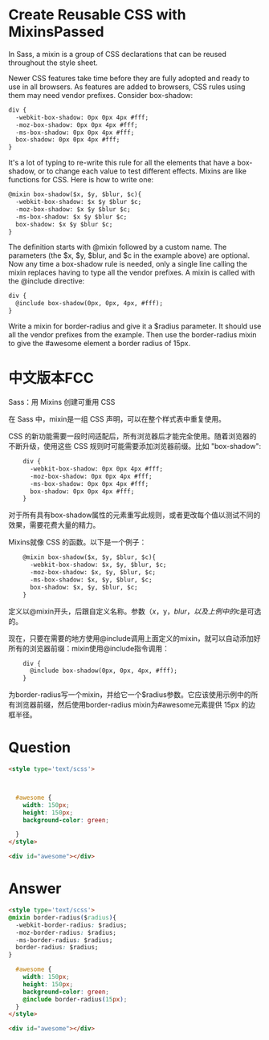 # Create Reusable CSS with MixinsPassed

In Sass, a mixin is a group of CSS declarations that can be reused throughout the style sheet.

Newer CSS features take time before they are fully adopted and ready to use in all browsers. As features are added to browsers, CSS rules using them may need vendor prefixes. Consider box-shadow:

```html
div {
  -webkit-box-shadow: 0px 0px 4px #fff;
  -moz-box-shadow: 0px 0px 4px #fff;
  -ms-box-shadow: 0px 0px 4px #fff;
  box-shadow: 0px 0px 4px #fff;
}
```

It's a lot of typing to re-write this rule for all the elements that have a box-shadow, or to change each value to test different effects. Mixins are like functions for CSS. Here is how to write one:

```html
@mixin box-shadow($x, $y, $blur, $c){ 
  -webkit-box-shadow: $x $y $blur $c;
  -moz-box-shadow: $x $y $blur $c;
  -ms-box-shadow: $x $y $blur $c;
  box-shadow: $x $y $blur $c;
}
```

The definition starts with @mixin followed by a custom name. The parameters (the $x, $y, $blur, and $c in the example above) are optional. Now any time a box-shadow rule is needed, only a single line calling the mixin replaces having to type all the vendor prefixes. A mixin is called with the @include directive:

```html
div {
  @include box-shadow(0px, 0px, 4px, #fff);
}
```

Write a mixin for border-radius and give it a $radius parameter. It should use all the vendor prefixes from the example. Then use the border-radius mixin to give the #awesome element a border radius of 15px.


# 中文版本FCC
Sass：用 Mixins 创建可重用 CSS

在 Sass 中，mixin是一组 CSS 声明，可以在整个样式表中重复使用。

CSS 的新功能需要一段时间适配后，所有浏览器后才能完全使用。随着浏览器的不断升级，使用这些 CSS 规则时可能需要添加浏览器前缀。比如 "box-shadow":

```html
    div {
      -webkit-box-shadow: 0px 0px 4px #fff;
      -moz-box-shadow: 0px 0px 4px #fff;
      -ms-box-shadow: 0px 0px 4px #fff;
      box-shadow: 0px 0px 4px #fff;
    }
```

对于所有具有box-shadow属性的元素重写此规则，或者更改每个值以测试不同的效果，需要花费大量的精力。

Mixins就像 CSS 的函数。以下是一个例子：

```html
    @mixin box-shadow($x, $y, $blur, $c){
      -webkit-box-shadow: $x, $y, $blur, $c;
      -moz-box-shadow: $x, $y, $blur, $c;
      -ms-box-shadow: $x, $y, $blur, $c;
      box-shadow: $x, $y, $blur, $c;
    }
```

定义以@mixin开头，后跟自定义名称。参数（$x，$y，$blur，以及上例中的$c是可选的。

现在，只要在需要的地方使用@include调用上面定义的mixin，就可以自动添加好所有的浏览器前缀：mixin使用@include指令调用：

```html
    div {
      @include box-shadow(0px, 0px, 4px, #fff);
    }
```

为border-radius写一个mixin，并给它一个$radius参数。它应该使用示例中的所有浏览器前缀，然后使用border-radius mixin为#awesome元素提供 15px 的边框半径。


# Question
```html
<style type='text/scss'>



  #awesome {
    width: 150px;
    height: 150px;
    background-color: green;

  }
</style>

<div id="awesome"></div>
```


# Answer
```html
<style type='text/scss'>
@mixin border-radius($radius){
  -webkit-border-radius: $radius;
  -moz-border-radius: $radius;
  -ms-border-radius: $radius;
  border-radius: $radius;
}

  #awesome {
    width: 150px;
    height: 150px;
    background-color: green;
    @include border-radius(15px);
  }
</style>

<div id="awesome"></div>
```
